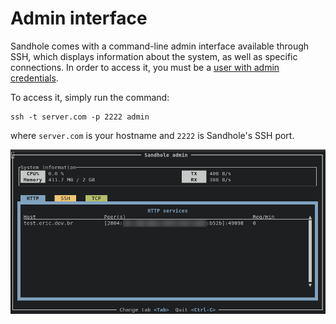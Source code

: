# Admin interface

Sandhole comes with a command-line admin interface available through SSH, which displays information about the system, as well as specific connections. In order to access it, you must be a [user with admin credentials](./configuration.md#adding-users-and-admins).

To access it, simply run the command:

```shell
ssh -t server.com -p 2222 admin
```

where `server.com` is your hostname and `2222` is Sandhole's SSH port.

![A terminal screenshot showing the "Sandhole admin" interface, displaying the HTTP services currently running.](./admin_interface.png)
